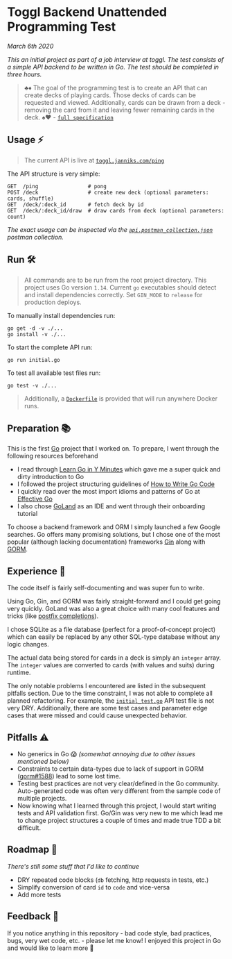# Toggl Backend Unattended Programming Test

_March 6th 2020_

_This an initial project as part of a job interview at toggl.
The test consists of a simple API backend to be written in Go.
The test should be completed in three hours._

> ♣️♦️
> The goal of the programming test is to create an API that can create decks of playing cards.
> Those decks of cards can be requested and viewed.
> Additionally, cards can be drawn from a deck - removing the card from it and leaving fewer remaining cards in the deck.
> ♠️♥️ - [`full specification`](./spec.pdf)

## Usage ⚡️

> The current API is live at [`toggl.janniks.com/ping`](https://toggl.janniks.com/ping)

The API structure is very simple:
```
GET  /ping                # pong
POST /deck                # create new deck (optional parameters: cards, shuffle)
GET  /deck/:deck_id       # fetch deck by id
GET  /deck/:deck_id/draw  # draw cards from deck (optional parameters: count)
```

_The exact usage can be inspected via the [`api.postman_collection.json`](./api.postman_collection.json) postman collection._

## Run 🛠

> All commands are to be run from the root project directory.
> This project uses Go version `1.14`.
> Current `go` executables should detect and install dependencies correctly.
> Set `GIN_MODE` to `release` for production deploys.

To manually install dependencies run:
```
go get -d -v ./...
go install -v ./...
```

To start the complete API run:
```
go run initial.go
```

To test all available test files run:
```
go test -v ./...
```

> Additionally, a [`Dockerfile`](./Dockerfile) is provided that will run anywhere Docker runs.

## Preparation 📚

This is the first [Go](https://golang.org/) project that I worked on. To prepare, I went through the following resources beforehand

- I read through [Learn Go in Y Minutes](https://learnxinyminutes.com/docs/go/) which gave me a super quick and dirty introduction to Go
- I followed the project structuring guidelines of [How to Write Go Code](https://golang.org/doc/code.html)
- I quickly read over the most import idioms and patterns of Go at [Effective Go](https://golang.org/doc/effective_go.html)
- I also chose [GoLand](https://www.jetbrains.com/go/) as an IDE and went through their onboarding tutorial

To choose a backend framework and ORM I simply launched a few Google searches.
Go offers many promising solutions, but I chose one of the most popular (although lacking documentation) frameworks [Gin](https://github.com/gin-gonic/gin) along with [GORM](https://github.com/jinzhu/gorm).

## Experience 🎡

The code itself is fairly self-documenting and was super fun to write.

Using Go, Gin, and GORM was fairly straight-forward and I could get going very quickly.
GoLand was also a great choice with many cool features and tricks (like [postfix completions](https://twitter.com/golandide/status/991301502449963009)). 

I chose SQLite as a file database (perfect for a proof-of-concept project) which can easily be replaced by any other SQL-type database without any logic changes.

The actual data being stored for cards in a deck is simply an `integer` array.
The `integer` values are converted to cards (with values and suits) during runtime.

The only notable problems I encountered are listed in the subsequent pitfalls section.
Due to the time constraint, I was not able to complete all planned refactoring. For example, the [`initial_test.go`](./initial_test.go) API test file is not very DRY. Additionally, there are some test cases and parameter edge cases that were missed and could cause unexpected behavior.

## Pitfalls ⚠️

- No generics in Go 😱 _(somewhat annoying due to other issues mentioned below)_
- Constraints to certain data-types due to lack of support in GORM ([gorm#1588](https://github.com/jinzhu/gorm/issues/1588)) lead to some lost time.
- Testing best practices are not very clear/defined in the Go community. Auto-generated code was often very different from the sample code of multiple projects.
- Now knowing what I learned through this project, I would start writing tests and API validation first. Go/Gin was very new to me which lead me to change project structures a couple of times and made true TDD a bit difficult. 

## Roadmap 🚧

_There's still some stuff that I'd like to continue_

- DRY repeated code blocks (`db` fetching, http requests in tests, etc.)
- Simplify conversion of card `id` to `code` and vice-versa
- Add more tests

## Feedback 💬

If you notice anything in this repository - bad code style, bad practices, bugs, very wet code, etc. - please let me know! I enjoyed this project in Go and would like to learn more 🙏

